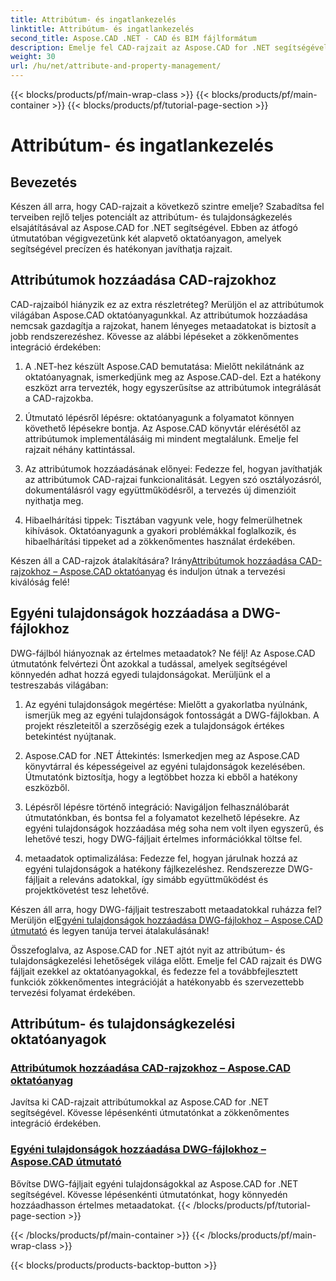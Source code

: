 ```yaml
---
title: Attribútum- és ingatlankezelés
linktitle: Attribútum- és ingatlankezelés
second_title: Aspose.CAD .NET - CAD és BIM fájlformátum
description: Emelje fel CAD-rajzait az Aspose.CAD for .NET segítségével! Tanuljon meg attribútumokat és egyéni tulajdonságokat zökkenőmentesen hozzáadni az oktatóanyagokon keresztül. Tökéletesítse a terveket könnyedén.
weight: 30
url: /hu/net/attribute-and-property-management/
---
```


{{< blocks/products/pf/main-wrap-class >}}
{{< blocks/products/pf/main-container >}}
{{< blocks/products/pf/tutorial-page-section >}}

# Attribútum- és ingatlankezelés



## Bevezetés

Készen áll arra, hogy CAD-rajzait a következő szintre emelje? Szabadítsa fel terveiben rejlő teljes potenciált az attribútum- és tulajdonságkezelés elsajátításával az Aspose.CAD for .NET segítségével. Ebben az átfogó útmutatóban végigvezetünk két alapvető oktatóanyagon, amelyek segítségével precízen és hatékonyan javíthatja rajzait.

## Attribútumok hozzáadása CAD-rajzokhoz

CAD-rajzaiból hiányzik ez az extra részletréteg? Merüljön el az attribútumok világában Aspose.CAD oktatóanyagunkkal. Az attribútumok hozzáadása nemcsak gazdagítja a rajzokat, hanem lényeges metaadatokat is biztosít a jobb rendszerezéshez. Kövesse az alábbi lépéseket a zökkenőmentes integráció érdekében:

1. A .NET-hez készült Aspose.CAD bemutatása: Mielőtt nekilátnánk az oktatóanyagnak, ismerkedjünk meg az Aspose.CAD-del. Ezt a hatékony eszközt arra tervezték, hogy egyszerűsítse az attribútumok integrálását a CAD-rajzokba.

2. Útmutató lépésről lépésre: oktatóanyagunk a folyamatot könnyen követhető lépésekre bontja. Az Aspose.CAD könyvtár elérésétől az attribútumok implementálásáig mi mindent megtalálunk. Emelje fel rajzait néhány kattintással.

3. Az attribútumok hozzáadásának előnyei: Fedezze fel, hogyan javíthatják az attribútumok CAD-rajzai funkcionalitását. Legyen szó osztályozásról, dokumentálásról vagy együttműködésről, a tervezés új dimenzióit nyithatja meg.

4. Hibaelhárítási tippek: Tisztában vagyunk vele, hogy felmerülhetnek kihívások. Oktatóanyagunk a gyakori problémákkal foglalkozik, és hibaelhárítási tippeket ad a zökkenőmentes használat érdekében.

 Készen áll a CAD-rajzok átalakítására? Irány[Attribútumok hozzáadása CAD-rajzokhoz – Aspose.CAD oktatóanyag](./adding-attributes-to-cad-drawings/) és induljon útnak a tervezési kiválóság felé!

## Egyéni tulajdonságok hozzáadása a DWG-fájlokhoz

DWG-fájlból hiányoznak az értelmes metaadatok? Ne félj! Az Aspose.CAD útmutatónk felvértezi Önt azokkal a tudással, amelyek segítségével könnyedén adhat hozzá egyedi tulajdonságokat. Merüljünk el a testreszabás világában:

1. Az egyéni tulajdonságok megértése: Mielőtt a gyakorlatba nyúlnánk, ismerjük meg az egyéni tulajdonságok fontosságát a DWG-fájlokban. A projekt részleteitől a szerzőségig ezek a tulajdonságok értékes betekintést nyújtanak.

2. Aspose.CAD for .NET Áttekintés: Ismerkedjen meg az Aspose.CAD könyvtárral és képességeivel az egyéni tulajdonságok kezelésében. Útmutatónk biztosítja, hogy a legtöbbet hozza ki ebből a hatékony eszközből.

3. Lépésről lépésre történő integráció: Navigáljon felhasználóbarát útmutatónkban, és bontsa fel a folyamatot kezelhető lépésekre. Az egyéni tulajdonságok hozzáadása még soha nem volt ilyen egyszerű, és lehetővé teszi, hogy DWG-fájljait értelmes információkkal töltse fel.

4. metaadatok optimalizálása: Fedezze fel, hogyan járulnak hozzá az egyéni tulajdonságok a hatékony fájlkezeléshez. Rendszerezze DWG-fájljait a releváns adatokkal, így simább együttműködést és projektkövetést tesz lehetővé.

 Készen áll arra, hogy DWG-fájljait testreszabott metaadatokkal ruházza fel? Merüljön el[Egyéni tulajdonságok hozzáadása DWG-fájlokhoz – Aspose.CAD útmutató](./adding-custom-properties-to-dwg/) és legyen tanúja tervei átalakulásának!

Összefoglalva, az Aspose.CAD for .NET ajtót nyit az attribútum- és tulajdonságkezelési lehetőségek világa előtt. Emelje fel CAD rajzait és DWG fájljait ezekkel az oktatóanyagokkal, és fedezze fel a továbbfejlesztett funkciók zökkenőmentes integrációját a hatékonyabb és szervezettebb tervezési folyamat érdekében.
## Attribútum- és tulajdonságkezelési oktatóanyagok
### [Attribútumok hozzáadása CAD-rajzokhoz – Aspose.CAD oktatóanyag](./adding-attributes-to-cad-drawings/)
Javítsa ki CAD-rajzait attribútumokkal az Aspose.CAD for .NET segítségével. Kövesse lépésenkénti útmutatónkat a zökkenőmentes integráció érdekében.
### [Egyéni tulajdonságok hozzáadása DWG-fájlokhoz – Aspose.CAD útmutató](./adding-custom-properties-to-dwg/)
Bővítse DWG-fájljait egyéni tulajdonságokkal az Aspose.CAD for .NET segítségével. Kövesse lépésenkénti útmutatónkat, hogy könnyedén hozzáadhasson értelmes metaadatokat.
{{< /blocks/products/pf/tutorial-page-section >}}

{{< /blocks/products/pf/main-container >}}
{{< /blocks/products/pf/main-wrap-class >}}

{{< blocks/products/products-backtop-button >}}
